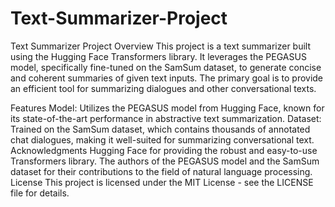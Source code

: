 # Text-Summarizer-Project
Text Summarizer Project
Overview
This project is a text summarizer built using the Hugging Face Transformers library. It leverages the PEGASUS model, specifically fine-tuned on the SamSum dataset, to generate concise and coherent summaries of given text inputs. The primary goal is to provide an efficient tool for summarizing dialogues and other conversational texts.

Features
Model: Utilizes the PEGASUS model from Hugging Face, known for its state-of-the-art performance in abstractive text summarization.
Dataset: Trained on the SamSum dataset, which contains thousands of annotated chat dialogues, making it well-suited for summarizing conversational text.
Acknowledgments
Hugging Face for providing the robust and easy-to-use Transformers library.
The authors of the PEGASUS model and the SamSum dataset for their contributions to the field of natural language processing.
License
This project is licensed under the MIT License - see the LICENSE file for details.
